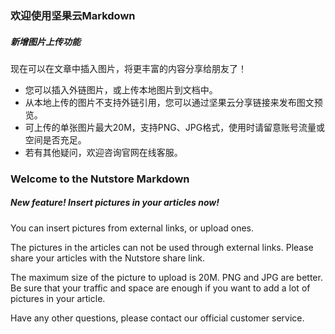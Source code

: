 ### 欢迎使用坚果云Markdown

##### 新增图片上传功能

现在可以在文章中插入图片，将更丰富的内容分享给朋友了！

- 您可以插入外链图片，或上传本地图片到文档中。
- 从本地上传的图片不支持外链引用，您可以通过坚果云分享链接来发布图文预览。
- 可上传的单张图片最大20M，支持PNG、JPG格式，使用时请留意账号流量或空间是否充足。
- 若有其他疑问，欢迎咨询官网在线客服。

 

### Welcome to the Nutstore Markdown

##### New feature! Insert pictures in your articles now!

You can insert pictures from external links, or upload ones.

The pictures in the articles can not be used through external links. Please share your articles with the Nutstore share link.

The maximum size of the picture to upload is 20M. PNG and JPG are better. Be sure that your traffic and space are enough if you want to add a lot of pictures in your article.

Have any other questions, please contact our official customer service.

